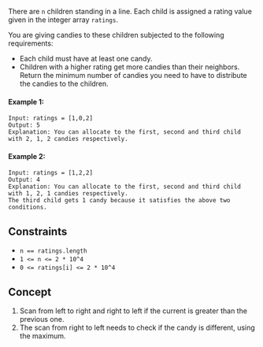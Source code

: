 There are `n` children standing in a line. Each child is assigned a rating value given in the integer array `ratings`.

You are giving candies to these children subjected to the following requirements:

- Each child must have at least one candy.
- Children with a higher rating get more candies than their neighbors.
Return the minimum number of candies you need to have to distribute the candies to the children.

 

#### Example 1:
```plaintext
Input: ratings = [1,0,2]
Output: 5
Explanation: You can allocate to the first, second and third child with 2, 1, 2 candies respectively.
```
#### Example 2:
```plaintext
Input: ratings = [1,2,2]
Output: 4
Explanation: You can allocate to the first, second and third child with 1, 2, 1 candies respectively.
The third child gets 1 candy because it satisfies the above two conditions.
 ```

## Constraints

- `n == ratings.length`
- `1 <= n <= 2 * 10^4`
- `0 <= ratings[i] <= 2 * 10^4`

## Concept
1. Scan from left to right and right to left if the current is greater than the previous one.
2. The scan from right to left needs to check if the candy is different, using the maximum.
